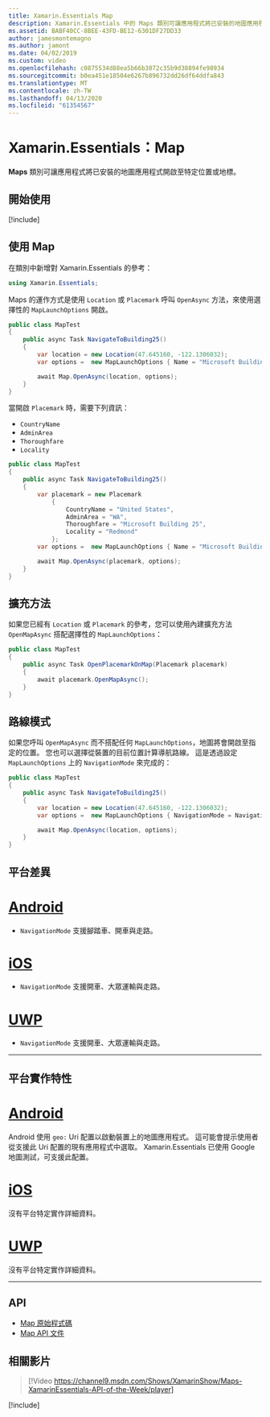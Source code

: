 ```yaml
---
title: Xamarin.Essentials Map
description: Xamarin.Essentials 中的 Maps 類別可讓應用程式將已安裝的地圖應用程式開啟至特定位置或地標。
ms.assetid: BABF40CC-8BEE-43FD-BE12-6301DF27DD33
author: jamesmontemagno
ms.author: jamont
ms.date: 04/02/2019
ms.custom: video
ms.openlocfilehash: c0875534d88ea5b66b3072c35b9d38894fe98934
ms.sourcegitcommit: b0ea451e18504e6267b896732dd26df64ddfa843
ms.translationtype: MT
ms.contentlocale: zh-TW
ms.lasthandoff: 04/13/2020
ms.locfileid: "61354567"
---
```

# <a name="xamarinessentials-map"></a>Xamarin.Essentials：Map

**Maps** 類別可讓應用程式將已安裝的地圖應用程式開啟至特定位置或地標。

## <a name="get-started"></a>開始使用

[!include[](~/essentials/includes/get-started.md)]

## <a name="using-map"></a>使用 Map

在類別中新增對 Xamarin.Essentials 的參考：

```csharp
using Xamarin.Essentials;
```

Maps 的運作方式是使用 `Location` 或 `Placemark` 呼叫 `OpenAsync` 方法，來使用選擇性的 `MapLaunchOptions` 開啟。

```csharp
public class MapTest
{
    public async Task NavigateToBuilding25()
    {
        var location = new Location(47.645160, -122.1306032);
        var options =  new MapLaunchOptions { Name = "Microsoft Building 25" };

        await Map.OpenAsync(location, options);
    }
}
```

當開啟 `Placemark` 時，需要下列資訊：

- `CountryName`
- `AdminArea`
- `Thoroughfare`
- `Locality`

```csharp
public class MapTest
{
    public async Task NavigateToBuilding25()
    {
        var placemark = new Placemark
            {
                CountryName = "United States",
                AdminArea = "WA",
                Thoroughfare = "Microsoft Building 25",
                Locality = "Redmond"
            };
        var options =  new MapLaunchOptions { Name = "Microsoft Building 25" };

        await Map.OpenAsync(placemark, options);
    }
}
```

## <a name="extension-methods"></a>擴充方法

如果您已經有 `Location` 或 `Placemark` 的參考，您可以使用內建擴充方法 `OpenMapAsync` 搭配選擇性的 `MapLaunchOptions`：

```csharp
public class MapTest
{
    public async Task OpenPlacemarkOnMap(Placemark placemark)
    {
        await placemark.OpenMapAsync();
    }
}
```

## <a name="directions-mode"></a>路線模式

如果您呼叫 `OpenMapAsync` 而不搭配任何 `MapLaunchOptions`，地圖將會開啟至指定的位置。 您也可以選擇從裝置的目前位置計算導航路線。 這是透過設定 `MapLaunchOptions` 上的 `NavigationMode` 來完成的：

```csharp
public class MapTest
{
    public async Task NavigateToBuilding25()
    {
        var location = new Location(47.645160, -122.1306032);
        var options =  new MapLaunchOptions { NavigationMode = NavigationMode.Driving };

        await Map.OpenAsync(location, options);
    }
}
```

## <a name="platform-differences"></a>平台差異

# <a name="android"></a>[Android](#tab/android)

- `NavigationMode` 支援腳踏車、開車與走路。

# <a name="ios"></a>[iOS](#tab/ios)

- `NavigationMode` 支援開車、大眾運輸與走路。

# <a name="uwp"></a>[UWP](#tab/uwp)

- `NavigationMode` 支援開車、大眾運輸與走路。

--------------

## <a name="platform-implementation-specifics"></a>平台實作特性

# <a name="android"></a>[Android](#tab/android)

Android 使用 `geo:` Uri 配置以啟動裝置上的地圖應用程式。 這可能會提示使用者從支援此 Uri 配置的現有應用程式中選取。  Xamarin.Essentials 已使用 Google 地圖測試，可支援此配置。

# <a name="ios"></a>[iOS](#tab/ios)

沒有平台特定實作詳細資料。

# <a name="uwp"></a>[UWP](#tab/uwp)

沒有平台特定實作詳細資料。

--------------

## <a name="api"></a>API

- [Map 原始程式碼](https://github.com/xamarin/Essentials/tree/master/Xamarin.Essentials/Map)
- [Map API 文件](xref:Xamarin.Essentials.Map)

## <a name="related-video"></a>相關影片

> [!Video https://channel9.msdn.com/Shows/XamarinShow/Maps-XamarinEssentials-API-of-the-Week/player]

[!include[](~/essentials/includes/xamarin-show-essentials.md)]

